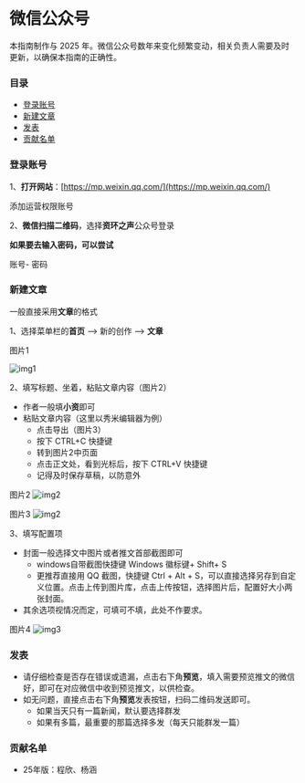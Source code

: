 # 微信公众号

本指南制作与 2025 年。微信公众号数年来变化频繁变动，相关负责人需要及时更新，以确保本指南的正确性。

### 目录

- [登录账号](#登录账号)
- [新建文章](#新建文章)
- [发表](#发表)
- [贡献名单](#贡献名单)
  

### 登录账号

1、**打开网站**：[https://mp.weixin.qq.com/](https://mp.weixin.qq.com/)

添加运营权限账号

2、**微信扫描二维码**，选择**资环之声**公众号登录

**如果要去输入密码，可以尝试**

账号-
密码

### 新建文章

一般直接采用**文章**的格式

1、选择菜单栏的**首页** --> 新的创作 --> **文章**

图片1

![img1](https://i.postimg.cc/Mpj03wwk/1.webp)

2、填写标题、坐着，粘贴文章内容（图片2）

- 作者一般填**小资**即可
- 粘贴文章内容（这里以秀米编辑器为例）
  -  点击导出（图片3）
  -  按下 CTRL+C 快捷键
  -  转到图片2中页面
  -  点击正文处，看到光标后，按下 CTRL+V 快捷键
  -  记得及时保存草稿，以防意外

图片2
![img2](https://i.postimg.cc/ZYVLCjHQ/2.webp)

图片3
![img2](https://i.postimg.cc/Dy0PssYw/3.webp)

3、填写配置项

- 封面一般选择文中图片或者推文首部截图即可
  - windows自带截图快捷键 Windows 徽标键‌+ Shift+ S 
  - 更推荐直接用 QQ 截图，快捷键 Ctrl + Alt + S，可以直接选择另存到自定义位置。点击上传到图片库，点击上传按钮，选择图片后，配置好大小两张封面。
- 其余选项视情况而定，可填可不填，此处不作要求。 
  
图片4
![img3](https://i.postimg.cc/c4zMcHVM/4.webp)

### 发表

- 请仔细检查是否存在错误或遗漏，点击右下角**预览**，填入需要预览推文的微信好，即可在对应微信中收到预览推文，以供检查。
- 如无问题，直接点击右下角**预览**发表按钮，扫码二维码发送即可。
  - 如果当天只有一篇新闻，默认要选择群发
  - 如果有多篇，最重要的那篇选择多发（每天只能群发一篇）

### 贡献名单

- 25年版：程欣、杨涵